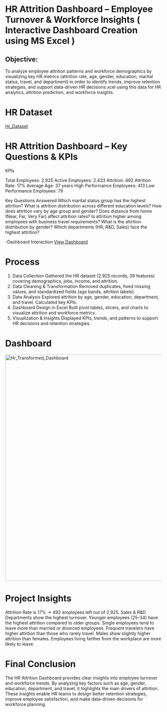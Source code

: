 # HR Attrition Dashboard – Employee Turnover & Workforce Insights ( Interactive Dashboard Creation using MS Excel )
## Objective:
To analyze employee attrition patterns and workforce demographics by visualizing key HR metrics (attrition rate, age, gender, education, marital status, travel, and department) in order to identify trends, improve retention strategies, and support data-driven HR decisions.xcel using this data for HR analytics, attrition prediction, and workforce insights.
# HR Dataset  
<a href="https://github.com/Marina-kamal-DataAnalyst/Hr_Transformed_Data_Dashboard/blob/main/HR%20Dataset.xlsx">Hr_Dataset</a>

# HR Attrition Dashboard – Key Questions & KPIs
 KPIs
 
Total Employees: 2,925
Active Employees: 2,433
Attrition: 492
Attrition Rate: 17%
Average Age: 37 years
High Performance Employees: 413
Low Performance Employees: 79

 Key Questions Answered
Which marital status group has the highest attrition?
What is attrition distribution across different education levels?
How does attrition vary by age group and gender?
Does distance from home (Near, Far, Very Far) affect attrition rates?
Is attrition higher among employees with business travel requirements?
What is the attrition distribution by gender?
Which departments (HR, R&D, Sales) face the highest attrition?

-Dashboard Interaction <a href="https://github.com/Marina-kamal-DataAnalyst/Hr_Transformed_Data_Dashboard/blob/main/Hr_Transformed_Dashboard.png">View Dashboard</a>

# Process

1. Data Collection
Gathered the HR dataset (2,925 records, 39 features) covering demographics, jobs, income, and attrition.
2. Data Cleaning & Transformation
Removed duplicates, fixed missing values, and standardized fields (age bands, attrition labels).
3. Data Analysis
Explored attrition by age, gender, education, department, and travel. Calculated key KPIs.
4. Dashboard Design in Excel
Built pivot tables, slicers, and charts to visualize attrition and workforce metrics.
5. Visualization & Insights
Displayed KPIs, trends, and patterns to support HR decisions and retention strategies.


# Dashboard
<img width="1495" height="728" alt="Hr_Transformed_Dashboard" src="https://github.com/user-attachments/assets/75d61927-fd62-4c50-8935-491b23caacf2" />

# Project Insights

Attrition Rate is 17% → 492 employees left out of 2,925.
Sales & R&D Departments show the highest turnover.
Younger employees (25–34) have the highest attrition compared to older groups.
Single employees tend to leave more than married or divorced employees.
Frequent travelers have higher attrition than those who rarely travel.
Males show slightly higher attrition than females.
Employees living farther from the workplace are more likely to leave.

 # Final Conclusion

The HR Attrition Dashboard provides clear insights into employee turnover and workforce trends. By analyzing key factors such as age, gender, education, department, and travel, it highlights the main drivers of attrition. These insights enable HR teams to design better retention strategies, improve employee satisfaction, and make data-driven decisions for workforce planning.







